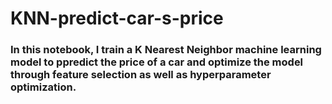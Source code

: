 # KNN-predict-car-s-price
### In this notebook, I train a K Nearest Neighbor machine learning model to ppredict the price of a car and optimize the model through feature selection as well as hyperparameter optimization.
